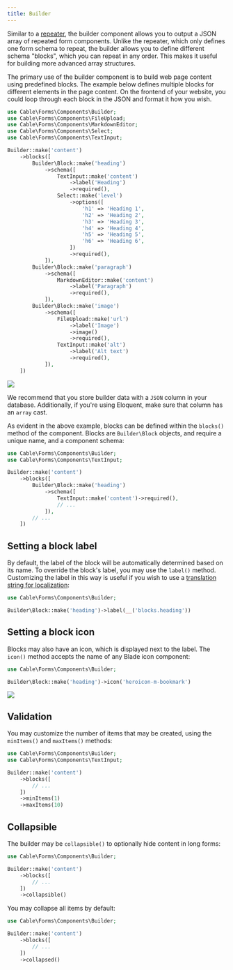 ```yaml
---
title: Builder
---
```


Similar to a [repeater](repeater), the builder component allows you to output a JSON array of repeated form components. Unlike the repeater, which only defines one form schema to repeat, the builder allows you to define different schema "blocks", which you can repeat in any order. This makes it useful for building more advanced array structures.

The primary use of the builder component is to build web page content using predefined blocks. The example below defines multiple blocks for different elements in the page content. On the frontend of your website, you could loop through each block in the JSON and format it how you wish.

```php
use Cable\Forms\Components\Builder;
use Cable\Forms\Components\FileUpload;
use Cable\Forms\Components\MarkdownEditor;
use Cable\Forms\Components\Select;
use Cable\Forms\Components\TextInput;

Builder::make('content')
    ->blocks([
        Builder\Block::make('heading')
            ->schema([
                TextInput::make('content')
                    ->label('Heading')
                    ->required(),
                Select::make('level')
                    ->options([
                        'h1' => 'Heading 1',
                        'h2' => 'Heading 2',
                        'h3' => 'Heading 3',
                        'h4' => 'Heading 4',
                        'h5' => 'Heading 5',
                        'h6' => 'Heading 6',
                    ])
                    ->required(),
            ]),
        Builder\Block::make('paragraph')
            ->schema([
                MarkdownEditor::make('content')
                    ->label('Paragraph')
                    ->required(),
            ]),
        Builder\Block::make('image')
            ->schema([
                FileUpload::make('url')
                    ->label('Image')
                    ->image()
                    ->required(),
                TextInput::make('alt')
                    ->label('Alt text')
                    ->required(),
            ]),
    ])
```

![](https://user-images.githubusercontent.com/41773797/147613850-8693abe9-78c9-4f01-b40e-9cd9a567e168.png)

We recommend that you store builder data with a `JSON` column in your database. Additionally, if you're using Eloquent, make sure that column has an `array` cast.

As evident in the above example, blocks can be defined within the `blocks()` method of the component. Blocks are `Builder\Block` objects, and require a unique name, and a component schema:

```php
use Cable\Forms\Components\Builder;
use Cable\Forms\Components\TextInput;

Builder::make('content')
    ->blocks([
        Builder\Block::make('heading')
            ->schema([
                TextInput::make('content')->required(),
                // ...
            ]),
        // ...
    ])
```

## Setting a block label

By default, the label of the block will be automatically determined based on its name. To override the block's label, you may use the `label()` method. Customizing the label in this way is useful if you wish to use a [translation string for localization](https://laravel.com/docs/localization#retrieving-translation-strings):

```php
use Cable\Forms\Components\Builder;

Builder\Block::make('heading')->label(__('blocks.heading'))
```

## Setting a block icon

Blocks may also have an icon, which is displayed next to the label. The `icon()` method accepts the name of any Blade icon component:

```php
use Cable\Forms\Components\Builder;

Builder\Block::make('heading')->icon('heroicon-m-bookmark')
```

![](https://user-images.githubusercontent.com/41773797/147614039-d9aa43dd-acfe-43b6-9cd1-1fc322aa4526.png)

## Validation

You may customize the number of items that may be created, using the `minItems()` and `maxItems()` methods:

```php
use Cable\Forms\Components\Builder;
use Cable\Forms\Components\TextInput;

Builder::make('content')
    ->blocks([
        // ...
    ])
    ->minItems(1)
    ->maxItems(10)
```

## Collapsible

The builder may be `collapsible()` to optionally hide content in long forms:

```php
use Cable\Forms\Components\Builder;

Builder::make('content')
    ->blocks([
        // ...
    ])
    ->collapsible()
```

You may collapse all items by default:

```php
use Cable\Forms\Components\Builder;

Builder::make('content')
    ->blocks([
        // ...
    ])
    ->collapsed()
```
